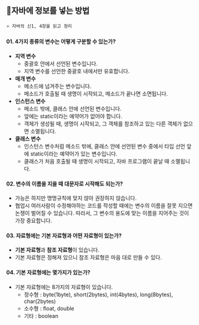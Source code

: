 ## 📍자바에 정보를 넣는 방법
    ⭐️ 자바의 신1, 4장을 읽고 정리

#### 01. 4가지 종류의 변수는 어떻게 구분할 수 있는가?
- **지역 변수** 
    - 중괄호 안에서 선언된 변수입니다.
    - 지역 변수를 선언한 중괄호 내에서만 유효합니다.
- **매개 변수**
    - 메소드에 넘겨주는 변수입니다.
    - 메소드가 호출될 때 생명이 시작되고, 메소드가 끝나면 소면됩니다.
- **인스턴스 변수** 
    - 메소드 밖에, 클래스 안에 선언된 변수입니다. 
    - 앞에는 static이라는 예약어가 없어야 합니다.
    - 객체가 생성될 때, 생명이 시작되고, 그 객체를 참조하고 있는 다른 객체가 없으면 소멸됩니다.
- **클래스 변수** 
    - 인스턴스 변수처럼 메소드 밖에, 클래스 안에 선언된 변수 중에서 타입 선언 앞에 static이라는 예약어가 있는 변수입니다.
    - 클래스가 처음 호출될 때 생명이 시작되고, 자바 프로그램이 끝날 때 소멸됩니다.

#### 02. 변수의 이름을 지을 때 대문자로 시작해도 되는가?
- 가능은 하지만 명명규칙에 맞지 않아 권장하지 않습니다.
- 협업시 여러사람이 수정해야하는 코드를 작성할 때에는 변수의 이름을 잘못 지으면 논쟁이 벌어질 수 있습니다.
    따라서, 그 변수의 용도에 맞는 이름을 지어주는 것이 가장 중요합니다.

#### 03. 자료형에는 기본 자료형과 어떤 자료형이 있는가?
- **기본 자료형**과 **참조 자료형**이 있습니다.
- 기본 자료형은 정해져 있으니 참조 자료형은 마음 대로 만들 수 있다.

#### 04. 기본 자료형에는 몇가지가 있는가?
- 기본 자료형에는 8가지의 자료형이 있습니다.
    - 정수형 : byte(1byte), short(2bytes), int(4bytes), long(8bytes), char(2bytes)
    - 소수형 : float, double
    - 기타 : boolean
